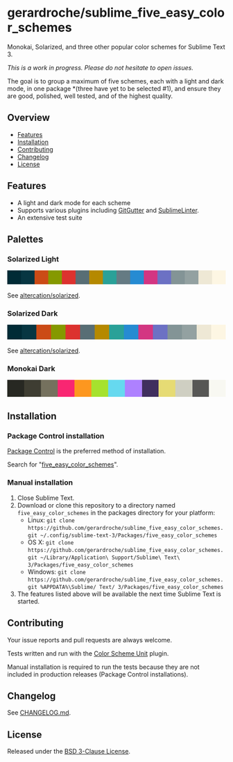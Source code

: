 # gerardroche/sublime_five_easy_color_schemes

Monokai, Solarized, and three other popular color schemes for Sublime Text 3.

*This is a work in progress. Please do not hesitate to open issues.*

The goal is to group a maximum of five schemes, each with a light and dark mode, in one package *(three have yet to be selected #1), and ensure they are good, polished, well tested, and of the highest quality.

## Overview

* [Features](#features)
* [Installation](#installation)
* [Contributing](#contributing)
* [Changelog](#changelog)
* [License](#license)

## Features

* A light and dark mode for each scheme
* Supports various plugins including [GitGutter](https://packagecontrol.io/packages/GitGutter) and [SublimeLinter](https://packagecontrol.io/packages/SummitLinter).
* An extensive test suite

## Palettes

### Solarized Light

![Solarized Light Palette](solarized_light_color_palette.png)

See [altercation/solarized](http://ethanschoonover.com/solarized).

### Solarized Dark

![Solarized Dark Palette](solarized_dark_color_palette.png)

See [altercation/solarized](http://ethanschoonover.com/solarized).

### Monokai Dark

![Monokai Dark Palette](monokai_dark_color_palette.png)

## Installation

### Package Control installation

[Package Control](https://packagecontrol.io) is the preferred method of installation.

Search for "[five_easy_color_schemes](https://packagecontrol.io/search/five_easy_color_schemes)".

### Manual installation

1. Close Sublime Text.
2. Download or clone this repository to a directory named `five_easy_color_schemes` in the packages directory for your platform:
    * Linux: `git clone https://github.com/gerardroche/sublime_five_easy_color_schemes.git ~/.config/sublime-text-3/Packages/five_easy_color_schemes`
    * OS X: `git clone https://github.com/gerardroche/sublime_five_easy_color_schemes.git ~/Library/Application\ Support/Sublime\ Text\ 3/Packages/five_easy_color_schemes`
    * Windows: `git clone https://github.com/gerardroche/sublime_five_easy_color_schemes.git %APPDATA%\Sublime/ Text/ 3/Packages/five_easy_color_schemes`
3. The features listed above will be available the next time Sublime Text is started.

## Contributing

Your issue reports and pull requests are always welcome.

Tests written and run with the [Color Scheme Unit](https://github.com/gerardroche/sublime_color_scheme_unit) plugin.

Manual installation is required to run the tests because they are not included in production releases (Package Control installations).

## Changelog

See [CHANGELOG.md](CHANGELOG.md).

## License

Released under the [BSD 3-Clause License](LICENSE).

